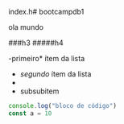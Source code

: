 index.h# bootcampdb1

 ola mundo 
 
 ###h3
 #####h4
 
 -primeiro* ítem da lista
 - *segundo* ítem da lista
 -  
 - subsubitem

```js
console.log("bloco de código")
const a = 10
```





